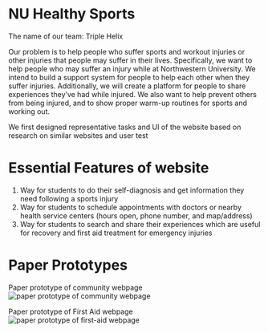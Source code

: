 # NU Healthy Sports
The name of our team: Triple Helix

Our problem is to help people who suffer sports and workout injuries or other injuries that people may suffer in their lives. Specifically, we want to help people who may suffer an injury while at Northwestern University. We intend to build a support system for people to help each other when they suffer injuries. Additionally, we will create a platform for people to share experiences they’ve had while injured.  We also want to help prevent others from being injured, and to show proper warm-up routines for sports and working out.


We first designed representative tasks and UI of the website based on research on similar websites and user test
# Essential Features of website
1. Way for students to do their self-diagnosis and get information they need following a sports injury
2. Way for students to schedule appointments with doctors or nearby health service centers (hours open, phone number, and map/address)
3. Way for students to search and share their experiences which are useful for recovery and first aid treatment for emergency injuries

# Paper Prototypes
Paper prototype of community webpage
![paper prototype of community webpage](https://github.com/doubleguan2017/NU_Healthy_Sports/blob/master/paper_prototypes/paper_pro_community.png?raw=true)

Paper prototype of First Aid webpage
![paper prototype of first-aid webpage](https://github.com/doubleguan2017/NU_Healthy_Sports/blob/master/paper_prototypes/paper_pro_community.png?raw=true)

